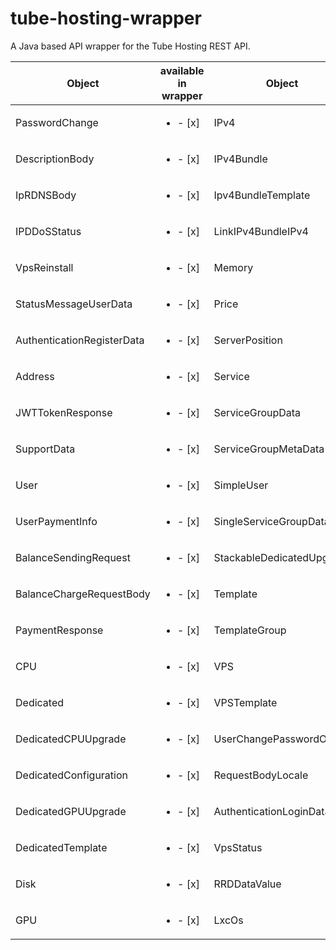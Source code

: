# tube-hosting-wrapper
A Java based API wrapper for the Tube Hosting REST API.

| Object        | available in wrapper | Object        | available in wrapper | Object        | available in wrapper |
| --- | --- |  --- | --- | --- | --- |
| PasswordChange | <ul><li>- [x] </li></ul> | IPv4 | <ul><li>- [x] </li></ul> | KvmOs | <ul><li>- [x] </li></ul> |
| DescriptionBody |<ul><li>- [x] </li></ul> | IPv4Bundle | <ul><li>- [x] </li></ul> | SearchResultObject | <ul><li>- [x] </li></ul> |
| IpRDNSBody | <ul><li>- [x] </li></ul> | Ipv4BundleTemplate | <ul><li>- [x] </li></ul> | SecondaryOwner | <ul><li>- [x] </li></ul> |
| IPDDoSStatus | <ul><li>- [x] </li></ul> | LinkIPv4BundleIPv4 | <ul><li>- [x] </li></ul> | CombahtonDDoSAttack | <ul><li>- [x] </li></ul> |
| VpsReinstall | <ul><li>- [x] </li></ul> | Memory | <ul><li>- [x] </li></ul> | ServiceGroupInvite | <ul><li>- [x] </li></ul> |
| StatusMessageUserData | <ul><li>- [x] </li></ul> | Price | <ul><li>- [x] </li></ul> | BalanceChange | <ul><li>- [x] </li></ul> |
| AuthenticationRegisterData |<ul><li>- [x] </li></ul> | ServerPosition | <ul><li>- [x] </li></ul> | Invoice | <ul><li>- [x] </li></ul> |
| Address | <ul><li>- [x] </li></ul> | Service | <ul><li>- [x] </li></ul> | InvoiceItem | <ul><li>- [x] </li></ul> |
| JWTTokenResponse | <ul><li>- [x] </li></ul> | ServiceGroupData | <ul><li>- [x] </li></ul> | Name | <ul><li>- [x] </li></ul> |
| SupportData | <ul><li>- [x] </li></ul> | ServiceGroupMetaData | <ul><li>- [x] </li></ul> | Payment | <ul><li>- [x] </li></ul> |
| User | <ul><li>- [x] </li></ul> | SimpleUser | <ul><li>- [x] </li></ul> | PaymentBundle | <ul><li>- [x] </li></ul> |
| UserPaymentInfo |<ul><li>- [x] </li></ul> | SingleServiceGroupData | <ul><li>- [x] </li></ul> | SearchResultPaymentBundle | <ul><li>- [x] </li></ul> |
| BalanceSendingRequest | <ul><li>- [x] </li></ul> | StackableDedicatedUpgrade | <ul><li>- [x] </li></ul> | SearchResultBalanceChange | <ul><li>- [x] </li></ul> |
| BalanceChargeRequestBody | <ul><li>- [x] </li></ul> | Template | <ul><li>- [x] </li></ul> | CombahtonDDoSIPStatus | <ul><li>- [x] </li></ul> |
| PaymentResponse | <ul><li>- [x] </li></ul> | TemplateGroup | <ul><li>- [x] </li></ul> | DDoSMetric | <ul><li>- [x] </li></ul> |
| CPU | <ul><li>- [x] </li></ul> | VPS | <ul><li>- [x] </li></ul> | DDoSAttack | <ul><li>- [x] </li></ul> |
| Dedicated |<ul><li>- [x] </li></ul> | VPSTemplate | <ul><li>- [x] </li></ul> | DDoSSample | <ul><li>- [x] </li></ul> |
| DedicatedCPUUpgrade | <ul><li>- [x] </li></ul> | UserChangePasswordObject | <ul><li>- [x] </li></ul> | BandwidthResponse | <ul><li>- [x] </li></ul> |
| DedicatedConfiguration | <ul><li>- [x] </li></ul> | RequestBodyLocale | <ul><li>- [x] </li></ul> | DedicatedStatisticsResult | <ul><li>- [x] </li></ul> |
| DedicatedGPUUpgrade | <ul><li>- [x] </li></ul> | AuthenticationLoginData | <ul><li>- [x] </li></ul> |  | <ul><li>- [x] </li></ul> |
| DedicatedTemplate | <ul><li>- [x] </li></ul> | VpsStatus | <ul><li>- [x] </li></ul> |  | <ul><li>- [x] </li></ul> |
| Disk |<ul><li>- [x] </li></ul> | RRDDataValue | <ul><li>- [x] </li></ul> |  | <ul><li>- [x] </li></ul> |
| GPU | <ul><li>- [x] </li></ul> | LxcOs | <ul><li>- [x] </li></ul> |  | <ul><li>- [x] </li></ul> |


